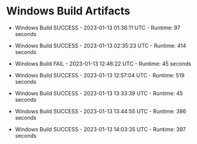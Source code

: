 # Windows Build Artifacts

* Windows Build SUCCESS - 2023-01-13 01:36:11 UTC - Runtime: 97 seconds

* Windows Build SUCCESS - 2023-01-13 02:35:23 UTC - Runtime: 414 seconds

* Windows Build FAIL - 2023-01-13 12:46:22 UTC - Runtime: 45 seconds

* Windows Build SUCCESS - 2023-01-13 12:57:04 UTC - Runtime: 519 seconds

* Windows Build SUCCESS - 2023-01-13 13:33:39 UTC - Runtime: 45 seconds

* Windows Build SUCCESS - 2023-01-13 13:44:55 UTC - Runtime: 386 seconds

* Windows Build SUCCESS - 2023-01-13 14:03:35 UTC - Runtime: 397 seconds
